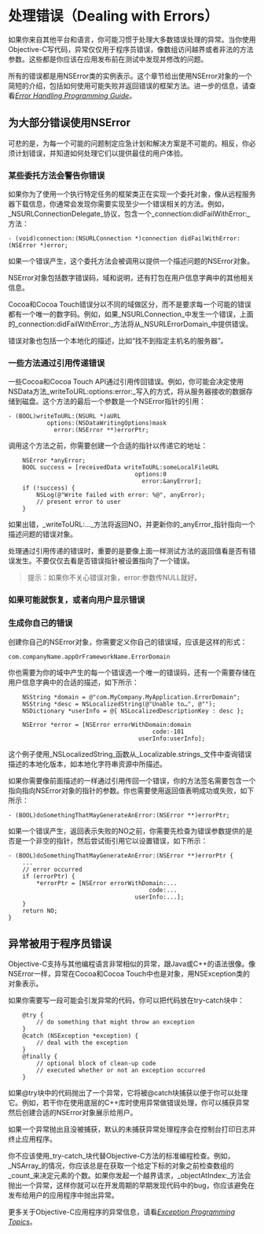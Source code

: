 # 处理错误（Dealing with Errors）

如果你来自其他平台和语言，你可能习惯于处理大多数错误处理的异常。当你使用Objective-C写代码，异常仅仅用于程序员错误，像数组访问越界或者非法的方法参数。这些都是你应该在应用发布前在测试中发现并修改的问题。

所有的错误都是用NSError类的实例表示。这个章节给出使用NSError对象的一个简短的介绍，包括如何使用可能失败并返回错误的框架方法。进一步的信息，请查看[_Error Handling Programming Guide_](https://developer.apple.com/library/content/documentation/Cocoa/Conceptual/ErrorHandlingCocoa/ErrorHandling/ErrorHandling.html#//apple_ref/doc/uid/TP40001806)。

## 为大部分错误使用NSError

可悲的是，为每一个可能的问题制定应急计划和解决方案是不可能的。相反，你必须计划错误，并知道如何处理它们以提供最佳的用户体验。

### 某些委托方法会警告你错误

如果你为了使用一个执行特定任务的框架类正在实现一个委托对象，像从远程服务器下载信息，你通常会发现你需要实现至少一个错误相关的方法。例如，_NSURLConnectionDelegate_协议，包含一个_connection:didFailWithError:_方法：

```
- (void)connection:(NSURLConnection *)connection didFailWithError:(NSError *)error;
```

如果一个错误产生，这个委托方法会被调用以提供一个描述问题的NSError对象。

NSError对象包括数字错误码，域和说明，还有打包在用户信息字典中的其他相关信息。

Cocoa和Cocoa Touch错误分以不同的域做区分，而不是要求每一个可能的错误都有一个唯一的数字码。例如，如果_NSURLConnection_中发生一个错误，上面的_connection:didFailWithError:_方法将从_NSURLErrorDomain_中提供错误。

错误对象也包括一个本地化的描述，比如“找不到指定主机名的服务器”。

### 一些方法通过引用传递错误

一些Cocoa和Cocoa Touch API通过引用传回错误。例如，你可能会决定使用NSData方法_writeToURL:options:error:_写入的方式，将从服务器接收的数据存储到磁盘。这个方法的最后一个参数是一个NSError指针的引用：

```
- (BOOL)writeToURL:(NSURL *)aURL
           options:(NSDataWritingOptions)mask
             error:(NSError **)errorPtr;
```

调用这个方法之前，你需要创建一个合适的指针以传递它的地址：

```
    NSError *anyError;
    BOOL success = [receivedData writeToURL:someLocalFileURL
                                    options:0
                                      error:&anyError];
    if (!success) {
        NSLog(@"Write failed with error: %@", anyError);
        // present error to user
    }
```

如果出错，_writeToURL:..._方法将返回NO，并更新你的_anyError_指针指向一个描述问题的错误对象。

处理通过引用传递的错误时，重要的是要像上面一样测试方法的返回值看是否有错误发生。不要仅仅去看是否错误指针被设置指向了一个错误。

> 提示：如果你不关心错误对象，error:参数传NULL就好。

### 如果可能就恢复，或者向用户显示错误



### 生成你自己的错误

创建你自己的NSError对象，你需要定义你自己的错误域，应该是这样的形式：

```
com.companyName.appOrFrameworkName.ErrorDomain
```

你也需要为你的域中产生的每一个错误选一个唯一的错误码，还有一个需要存储在用户信息字典中的合适的描述，如下所示：

```
    NSString *domain = @"com.MyCompany.MyApplication.ErrorDomain";
    NSString *desc = NSLocalizedString(@"Unable to…", @"");
    NSDictionary *userInfo = @{ NSLocalizedDescriptionKey : desc };
 
    NSError *error = [NSError errorWithDomain:domain
                                         code:-101
                                     userInfo:userInfo];
```

这个例子使用_NSLocalizedString_函数从_Localizable.strings_文件中查询错误描述的本地化版本，如本地化字符串资源中所描述。

如果你需要像前面描述的一样通过引用传回一个错误，你的方法签名需要包含一个指向指向NSError对象的指针的参数。你也需要使用返回值表明成功或失败，如下所示：

```
- (BOOL)doSomethingThatMayGenerateAnError:(NSError **)errorPtr;
```

如果一个错误产生，返回表示失败的NO之前，你需要先检查为错误参数提供的是否是一个非空的指针，然后尝试街引用它以设置错误，如下所示：

```
- (BOOL)doSomethingThatMayGenerateAnError:(NSError **)errorPtr {
    ...
    // error occurred
    if (errorPtr) {
        *errorPtr = [NSError errorWithDomain:...
                                        code:...
                                    userInfo:...];
    }
    return NO;
}
```



## 异常被用于程序员错误

Objective-C支持与其他编程语言非常相似的异常，跟Java或C++的语法很像。像NSError一样，异常在Cocoa和Cocoa Touch中也是对象，用NSException类的对象表示。

如果你需要写一段可能会引发异常的代码，你可以把代码放在try-catch块中：

```
    @try {
        // do something that might throw an exception
    }
    @catch (NSException *exception) {
        // deal with the exception
    }
    @finally {
        // optional block of clean-up code
        // executed whether or not an exception occurred
    }
```

如果@try块中的代码抛出了一个异常，它将被@catch块捕获以便于你可以处理它。例如，若干你在使用底层的C++库时使用异常做错误处理，你可以捕获异常然后创建合适的NSError对象展示给用户。

如果一个异常抛出且没被捕获，默认的未捕获异常处理程序会在控制台打印日志并终止应用程序。

你不应该使用_try-catch_块代替Objective-C方法的标准编程检查。例如，_NSArray_的情况，你应该总是在获取一个给定下标的对象之前检查数组的_count_来决定元素的个数。如果你发起一个越界请求，_objectAtIndex:_方法会抛出一个异常，这样你就可以在开发周期的早期发现代码中的bug，你应该避免在发布给用户的应用程序中抛出异常。

更多关于Objective-C应用程序的异常信息，请看[_Exception Programming Topics_](https://developer.apple.com/library/content/documentation/Cocoa/Conceptual/Exceptions/Exceptions.html#//apple_ref/doc/uid/10000012i)。

